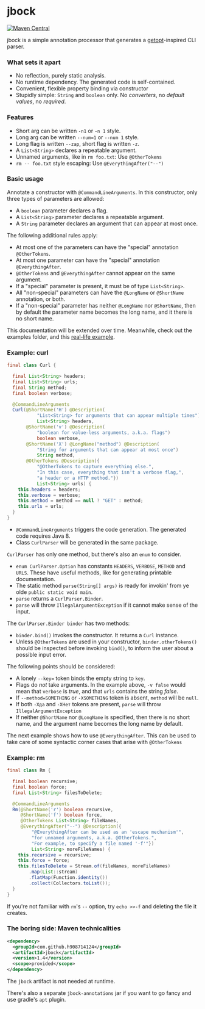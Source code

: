 # jbock

[![Maven Central](https://maven-badges.herokuapp.com/maven-central/com.github.h908714124/jbock/badge.svg)](https://maven-badges.herokuapp.com/maven-central/com.github.h908714124/jbock)

jbock is a simple annotation processor that generates a [getopt](https://www.gnu.org/software/libc/manual/html_node/Getopt.html)-inspired 
CLI parser.

### What sets it apart

* No reflection, purely static analysis.
* No runtime dependency. The generated code is self-contained.
* Convenient, flexible property binding via constructor
* Stupidly simple: `String` and `boolean` only. 
  No <em>converters</em>, no <em>default values</em>, no <em>required</em>.

### Features

* Short arg can be written `-n1` or `-n 1` style.
* Long arg can be written `--num=1` or `--num 1` style.
* Long flag is written `--zap`, short flag is written `-z`.
* A `List<String>` declares a repeatable argument.
* Unnamed arguments, like in `rm foo.txt`: Use `@OtherTokens`
* `rm -- foo.txt` style escaping: Use `@EverythingAfter("--")`

### Basic usage

Annotate a constructor with `@CommandLineArguments`.
In this constructor, only three types of parameters are allowed:

* A `boolean` parameter declares a flag.
* A `List<String>` parameter declares a repeatable argument.
* A `String` parameter declares an argument that can appear at most once.

The following additional rules apply:

* At most one of the parameters can have the "special" annotation `@OtherTokens`.
* At most one parameter can have the "special" annotation `@EverythingAfter`.
* `@OtherTokens` and `@EverythingAfter` cannot appear on the same argument.
* If a "special" parameter is present, it must be of type `List<String>`.
* All "non-special" parameters can have the `@LongName` or `@ShortName` annotation, or both.
* If a "non-special" parameter has neither `@LongName` nor `@ShortName`, 
  then by default the parameter name becomes the long name, and it there is no short name.

This documentation will be extended over time. Meanwhile, check out the examples folder, and 
this [real-life example](https://github.com/h908714124/aws-glacier-multipart-upload/blob/master/src/main/java/ich/bins/ArchiveMPU.java).

### Example: curl

````java
final class Curl {

  final List<String> headers;
  final List<String> urls;
  final String method;
  final boolean verbose;

  @CommandLineArguments
  Curl(@ShortName('H') @Description(
           "List<String> for arguments that can appear multiple times")
           List<String> headers,
       @ShortName('v') @Description(
           "boolean for value-less arguments, a.k.a. flags")
           boolean verbose,
       @ShortName('X') @LongName("method") @Description(
           "String for arguments that can appear at most once")
           String method,
       @OtherTokens @Description({
           "@OtherTokens to capture everything else.",
           "In this case, everything that isn't a verbose flag,",
           "a header or a HTTP method."})
           List<String> urls) {
    this.headers = headers;
    this.verbose = verbose;
    this.method = method == null ? "GET" : method;
    this.urls = urls;
  }
}
````

* `@CommandLineArguments` triggers the code generation. The generated code requires Java 8.
* Class `CurlParser` will be generated in the same package.

`CurlParser` has only one method, but there's also an `enum` to consider.

* `enum CurlParser.Option` has constants `HEADERS`, `VERBOSE`, `METHOD` and `URLS`.
  These have useful methods, like for generating printable documentation.
* The static method `parse(String[] args)` is ready for invokin' from ye olde `public static void main`.
* `parse` returns a `CurlParser.Binder`.
* `parse` will throw `IllegalArgumentException` if it cannot make sense of the input.

The `CurlParser.Binder binder` has two methods:

* `binder.bind()` invokes the constructor. It returns a `Curl` instance.
* Unless `@OtherTokens` are used in your constructor, `binder.otherTokens()` 
  should be inspected before invoking `bind()`, to inform the user about a possible input error.

The following points should be considered:

* A lonely `--key=` token binds the empty string to `key`.
* Flags do <em>not</em> take arguments. In the example above,
  `-v false` would mean that `verbose` is <em>true</em>, and that `urls` contains the string <em>false</em>.
* If `--method=SOMETHING` or `-XSOMETHING` token is absent, `method` will be `null`.
* If both `-Xда` and `-XНет` tokens are present, `parse` will throw `IllegalArgumentException`
* If neither `@ShortName` nor `@LongName` is specified, then there is no short name,
  and the argument name becomes the long name by default.

The next example shows how to use `@EverythingAfter`.
This can be used to take care of some syntactic corner cases that arise with `@OtherTokens`

### Example: rm

````java
final class Rm {

  final boolean recursive;
  final boolean force;
  final List<String> filesToDelete;

  @CommandLineArguments
  Rm(@ShortName('r') boolean recursive,
     @ShortName('f') boolean force,
     @OtherTokens List<String> fileNames,
     @EverythingAfter("--") @Description({
         "@EverythingAfter can be used as an 'escape mechanism'",
         "for unnamed arguments, a.k.a. @OtherTokens.",
         "For example, to specify a file named '-f'"})
         List<String> moreFileNames) {
    this.recursive = recursive;
    this.force = force;
    this.filesToDelete = Stream.of(fileNames, moreFileNames)
        .map(List::stream)
        .flatMap(Function.identity())
        .collect(Collectors.toList());
  }
}
````

If you're not familiar with `rm`'s `--` option, try `echo >>-f` and deleting the file it creates.

### The boring side: Maven technicalities

````xml
<dependency>
  <groupId>com.github.h908714124</groupId>
  <artifactId>jbock</artifactId>
  <version>1.4</version>
  <scope>provided</scope>
</dependency>
````

The `jbock` artifact is not needed at runtime.

There's also a separate `jbock-annotations` jar
if you want to go fancy and use gradle's `apt` plugin.
